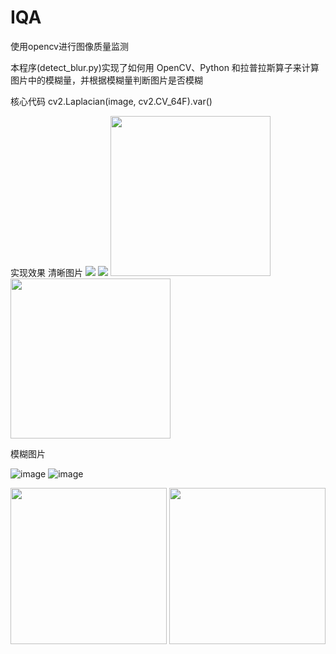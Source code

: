 # IQA
使用opencv进行图像质量监测

本程序(detect_blur.py)实现了如何用 OpenCV、Python 和拉普拉斯算子来计算图片中的模糊量，并根据模糊量判断图片是否模糊

核心代码
cv2.Laplacian(image, cv2.CV_64F).var()

实现效果
清晰图片
<img src="https://github.com/iAmBrid/IQA/blob/master/image/readme/caopin.jpg">
<img src="https://github.com/iAmBrid/IQA/blob/master/image/readme/caopin2.jpg">
<img src="https://github.com/iAmBrid/IQA/blob/master/image/readme/lena.jpg" width='256' hegith='256'>
<img src="https://github.com/iAmBrid/IQA/blob/master/image/readme/lena2.jpg" width='256' hegith='256'>

模糊图片

![image](https://github.com/iAmBrid/IQA/blob/master/image/readme/person.jpg)
![image](https://github.com/iAmBrid/IQA/blob/master/image/readme/person2.jpg)

<img src="https://github.com/iAmBrid/IQA/blob/master/image/readme/run.jpg" width='250'>
<img src="https://github.com/iAmBrid/IQA/blob/master/image/readme/run2.jpg" width='250'>

